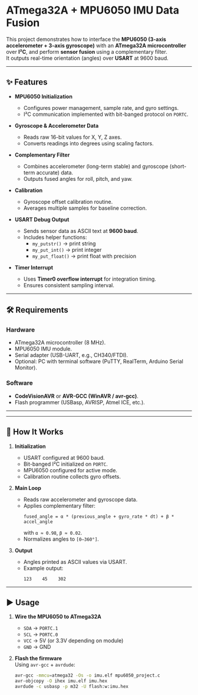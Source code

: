 # ATmega32A + MPU6050 IMU Data Fusion

This project demonstrates how to interface the **MPU6050 (3-axis accelerometer + 3-axis gyroscope)** with an **ATmega32A microcontroller** over **I²C**, and perform **sensor fusion** using a complementary filter.  
It outputs real-time orientation (angles) over **USART** at 9600 baud.

---

## ✨ Features

- **MPU6050 Initialization**
  - Configures power management, sample rate, and gyro settings.
  - I²C communication implemented with bit-banged protocol on `PORTC`.

- **Gyroscope & Accelerometer Data**
  - Reads raw 16-bit values for X, Y, Z axes.
  - Converts readings into degrees using scaling factors.

- **Complementary Filter**
  - Combines accelerometer (long-term stable) and gyroscope (short-term accurate) data.
  - Outputs fused angles for roll, pitch, and yaw.

- **Calibration**
  - Gyroscope offset calibration routine.
  - Averages multiple samples for baseline correction.

- **USART Debug Output**
  - Sends sensor data as ASCII text at **9600 baud**.
  - Includes helper functions:
    - `my_putstr()` → print string
    - `my_put_int()` → print integer
    - `my_put_float()` → print float with precision

- **Timer Interrupt**
  - Uses **Timer0 overflow interrupt** for integration timing.
  - Ensures consistent sampling interval.

---

## 🛠 Requirements

### Hardware
- ATmega32A microcontroller (8 MHz).
- MPU6050 IMU module.
- Serial adapter (USB-UART, e.g., CH340/FTDI).
- Optional: PC with terminal software (PuTTY, RealTerm, Arduino Serial Monitor).

### Software
- **CodeVisionAVR** or **AVR-GCC (WinAVR / avr-gcc)**.
- Flash programmer (USBasp, AVRISP, Atmel ICE, etc.).

---


---

## 🚀 How It Works

1. **Initialization**
   - USART configured at 9600 baud.
   - Bit-banged I²C initialized on `PORTC`.
   - MPU6050 configured for active mode.
   - Calibration routine collects gyro offsets.

2. **Main Loop**
   - Reads raw accelerometer and gyroscope data.
   - Applies complementary filter:
     ```
     fused_angle = α * (previous_angle + gyro_rate * dt) + β * accel_angle
     ```
     with `α ≈ 0.98`, `β ≈ 0.02`.
   - Normalizes angles to `[0–360°]`.

3. **Output**
   - Angles printed as ASCII values via USART.
   - Example output:
     ```
     123    45    302
     ```

---

## ▶️ Usage

1. **Wire the MPU6050 to ATmega32A**
   - `SDA` → `PORTC.1`
   - `SCL` → `PORTC.0`
   - `VCC` → 5V (or 3.3V depending on module)
   - `GND` → GND

2. **Flash the firmware**  
   Using `avr-gcc` + `avrdude`:
   ```bash
   avr-gcc -mmcu=atmega32 -Os -o imu.elf mpu6050_project.c
   avr-objcopy -O ihex imu.elf imu.hex
   avrdude -c usbasp -p m32 -U flash:w:imu.hex





